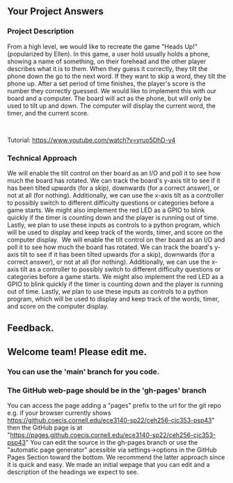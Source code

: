 ## Your Project Answers

### Project Description

From a high level, we would like to recreate the game "Heads Up!" (popularized by Ellen). In this game, a user hold usually holds a phone, showing a name of something, on their forehead and the other player describes what it is to them. When they guess it correctly, they tilt the phone down the go to the next word. If they want to skip a word, they tilt the phone up. After a set period of time finishes, the player's score is the number they correctly guessed. We would like to implement this with our board and a computer. The board will act as the phone, but will only be used to tilt up and down. The computer will display the current word, the timer, and the current score.

 

Tutorial: https://www.youtube.com/watch?v=yruo5DhD-y4
### Technical Approach

We will enable the tilt control on ther board as an I/O and poll it to see how much the board has rotated. We can track the board's y-axis tilt to see if it has been tilted upwards (for a skip), downwards (for a correct answer), or not at all (for nothing). Additionally, we can use the x-axis tilt as a controller to possibly switch to different difficulty questions or categories before a game starts. We might also implement the red LED as a GPIO to blink quickly if the timer is counting down and the player is running out of time. Lastly, we plan to use these inputs as controls to a python program, which will be used to display and keep track of the words, timer, and score on the computer display. 
We will enable the tilt control on ther board as an I/O and poll it to see how much the board has rotated. We can track the board's y-axis tilt to see if it has been tilted upwards (for a skip), downwards (for a correct answer), or not at all (for nothing). Additionally, we can use the x-axis tilt as a controller to possibly switch to different difficulty questions or categories before a game starts. We might also implement the red LED as a GPIO to blink quickly if the timer is counting down and the player is running out of time. Lastly, we plan to use these inputs as controls to a python program, which will be used to display and keep track of the words, timer, and score on the computer display. 

## Feedback.

## Welcome team! Please edit me.
### You can use the 'main' branch for you code.
### The GitHub web-page should be in the 'gh-pages' branch
You can access the page adding a "pages" prefix to the url for the git repo e.g. if your browser currently shows https://github.coecis.cornell.edu/ece3140-sp22/ceh256-cjc353-psp43" then the GitHub page is at "https://pages.github.coecis.cornell.edu/ece3140-sp22/ceh256-cjc353-psp43" You can edit the source in the gh-pages branch or use the "automatic page generator" acessible via settings->options in the GitHub Pages Section toward the bottom. We recommend the latter approach since it is quick and easy. We made an initial wepage that you can edit and a description of the headings we expect to see.
